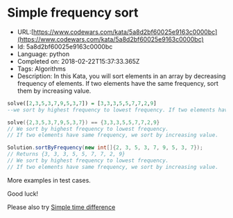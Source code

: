 # Simple frequency sort

 - URL:[https://www.codewars.com/kata/5a8d2bf60025e9163c0000bc](https://www.codewars.com/kata/5a8d2bf60025e9163c0000bc)
 - Id: 5a8d2bf60025e9163c0000bc
 - Language: python
 - Completed on: 2018-02-22T15:37:33.365Z
 - Tags: Algorithms
 - Description:
In this Kata, you will sort elements in an array by decreasing frequency of elements. If two elements have the same frequency, sort them by increasing value. 

```haskell
solve([2,3,5,3,7,9,5,3,7]) = [3,3,3,5,5,7,7,2,9]
--we sort by highest frequency to lowest frequency. If two elements have same frequency, we sort by increasing value
```

```cpp
solve({2,3,5,3,7,9,5,3,7}) == {3,3,3,5,5,7,7,2,9}
// We sort by highest frequency to lowest frequency.
// If two elements have same frequency, we sort by increasing value.
```

```java
Solution.sortByFrequency(new int[]{2, 3, 5, 3, 7, 9, 5, 3, 7});
// Returns {3, 3, 3, 5, 5, 7, 7, 2, 9}
// We sort by highest frequency to lowest frequency.
// If two elements have same frequency, we sort by increasing value.
```

More examples in test cases. 

Good luck!

Please also try [Simple time difference](https://www.codewars.com/kata/5b76a34ff71e5de9db0000f2)
